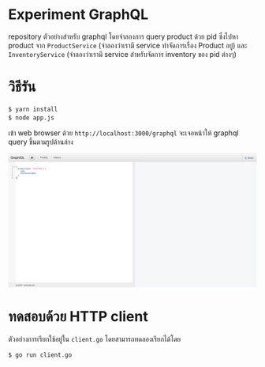 # Experiment GraphQL

repository ตัวอย่างสำหรับ graphql โดยจำลองการ query product ด้วย pid ซึ่งไปหา product จาก `ProductService` (จำลองว่าเรามี service ทำจัดการเรื่อง Product อยู่) และ `InventoryService` (จำลองว่าเรามี service สำหรับจัดการ inventory ของ pid ต่างๆ)

# วิธีรัน

```bash
$ yarn install
$ node app.js
```

เข้า web browser ด้วย `http://localhost:3000/graphql` จะเจอหน้าให้ graphql query ขึ้นตามรูปด้านล่าง

![screenshots](./screenshots/screenshot.png)

# ทดสอบด้วย HTTP client

ตัวอย่างการเรียกใช้อยู่ใน `client.go` โดยสามารถทดลองเรียกได้โดย

```bash
$ go run client.go
```
